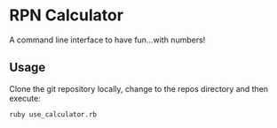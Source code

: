 # RPN Calculator

A command line interface to have fun...with numbers!

## Usage

Clone the git repository locally, change to the repos directory and then execute:

    ruby use_calculator.rb
